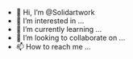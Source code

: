 - 👋 Hi, I’m @Solidartwork
- 👀 I’m interested in ...
- 🌱 I’m currently learning ...
- 💞️ I’m looking to collaborate on ...
- 📫 How to reach me ...

<!---
Solidartwork/Solidartwork is a ✨ special ✨ repository because its `README.md` (this file) appears on your GitHub profile.
You can click the Preview link to take a look at your changes.
--->
